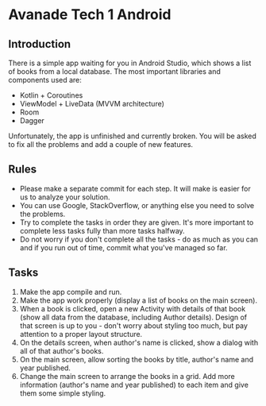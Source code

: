 # Avanade Tech 1 Android

## Introduction

There is a simple app waiting for you in Android Studio, which shows a list of books from a local database. The most important libraries and components used are:
- Kotlin + Coroutines
- ViewModel + LiveData (MVVM architecture)
- Room
- Dagger

Unfortunately, the app is unfinished and currently broken. You will be asked to fix all the problems and add a couple of new features.

## Rules

- Please make a separate commit for each step. It will make is easier for us to analyze your solution.
- You can use Google, StackOverflow, or anything else you need to solve the problems.
- Try to complete the tasks in order they are given. It's more important to complete less tasks fully than more tasks halfway.
- Do not worry if you don't complete all the tasks - do as much as you can and if you run out of time, commit what you've managed so far.

## Tasks

1. Make the app compile and run.
2. Make the app work properly (display a list of books on the main screen).
3. When a book is clicked, open a new Activity with details of that book (show all data from the database, including Author details). Design of that screen is up to you - don't worry about styling too much, but pay attention to a proper layout structure.
4. On the details screen, when author's name is clicked, show a dialog with all of that author's books.
5. On the main screen, allow sorting the books by title, author's name and year published.
6. Change the main screen to arrange the books in a grid. Add more information (author's name and year published) to each item and give them some simple styling.